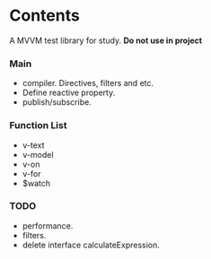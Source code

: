 # Contents
A MVVM test library for study. **Do not use in project**

### Main
+ compiler. Directives, filters and etc.
+ Define reactive property.
+ publish/subscribe.

### Function List
+ v-text
+ v-model
+ v-on
+ v-for
+ $watch

### TODO
+ performance.
+ filters.
+ delete interface calculateExpression.
